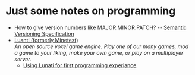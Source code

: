 # Just some notes on programming

- How to give version numbers like MAJOR.MINOR.PATCH? -- [Semantic Versioning Specification](https://semver.org/)
- [Luanti (formerly Minetest)](https://www.luanti.org/)<br>
  *An open source voxel game engine. Play one of our many games, mod a game to your liking, make your own game, or play on a multiplayer server.*<br>
  - [Using Lunati for first programming experiance](https://www.luanti.org/education/)
